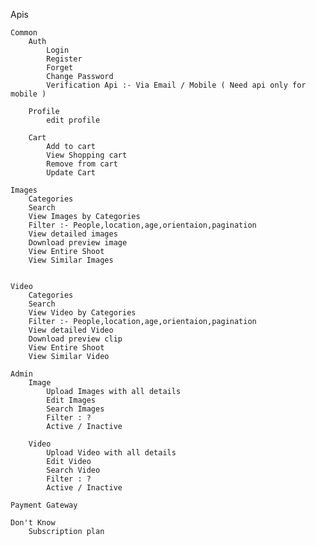 Apis

	Common
        Auth 
            Login
            Register
            Forget
            Change Password
            Verification Api :- Via Email / Mobile ( Need api only for mobile )

        Profile   
            edit profile

        Cart
            Add to cart
            View Shopping cart
            Remove from cart
            Update Cart

    Images 
        Categories
        Search
        View Images by Categories
        Filter :- People,location,age,orientaion,pagination
        View detailed images
        Download preview image
        View Entire Shoot
        View Similar Images
            

    Video
        Categories
        Search
        View Video by Categories
        Filter :- People,location,age,orientaion,pagination
        View detailed Video
        Download preview clip
        View Entire Shoot
        View Similar Video

    Admin
        Image
            Upload Images with all details
            Edit Images
            Search Images
            Filter : ?
            Active / Inactive

        Video    
            Upload Video with all details
            Edit Video
            Search Video
            Filter : ?
            Active / Inactive

    Payment Gateway

    Don't Know
        Subscription plan
       
        

		
	
	
	
	
	
	
	
	
	
	
	
	
	
	
	
	
	
	
	
	
	
	
	
	
	
	
	
	
	







